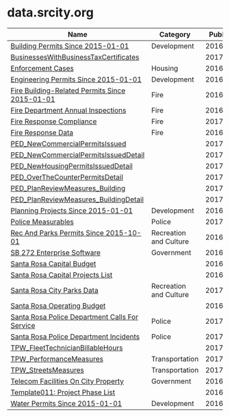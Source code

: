 # data.srcity.org

Name | Category | Published
---- | -------- | ---------
[Building Permits Since 2015-01-01](../datasets/fpj8-e7vu.md) | Development | 2016&#x2011;07&#x2011;13
[BusinessesWithBusinessTaxCertificates](../datasets/fzpk-irzm.md) |  | 2017&#x2011;01&#x2011;20
[Enforcement Cases](../datasets/vvka-2nem.md) | Housing | 2016&#x2011;02&#x2011;11
[Engineering Permits Since 2015-01-01](../datasets/nr7g-p4vi.md) | Development | 2016&#x2011;02&#x2011;11
[Fire Building-Related Permits Since 2015-01-01](../datasets/h553-bxek.md) | Fire | 2016&#x2011;02&#x2011;11
[Fire Department Annual Inspections](../datasets/cmjg-efs2.md) | Fire | 2016&#x2011;03&#x2011;02
[Fire Response Compliance](../datasets/q3vj-z25u.md) | Fire | 2017&#x2011;02&#x2011;01
[Fire Response Data](../datasets/xat7-6zyk.md) | Fire | 2016&#x2011;02&#x2011;18
[PED_NewCommercialPermitsIssued](../datasets/srxq-aiat.md) |  | 2017&#x2011;01&#x2011;23
[PED_NewCommercialPermitsIssuedDetail](../datasets/458t-fxud.md) |  | 2017&#x2011;01&#x2011;23
[PED_NewHousingPermitsIssuedDetail](../datasets/8qii-np8b.md) |  | 2017&#x2011;01&#x2011;20
[PED_OverTheCounterPermitsDetail](../datasets/n3pu-dgf8.md) |  | 2017&#x2011;01&#x2011;20
[PED_PlanReviewMeasures_Building](../datasets/ebe6-dvsr.md) |  | 2017&#x2011;01&#x2011;21
[PED_PlanReviewMeasures_BuildingDetail](../datasets/qxnn-4j28.md) |  | 2017&#x2011;01&#x2011;20
[Planning Projects Since 2015-01-01](../datasets/chwp-zf3z.md) | Development | 2016&#x2011;02&#x2011;11
[Police Measurables](../datasets/hjz8-wskg.md) | Police | 2017&#x2011;03&#x2011;14
[Rec And Parks Permits Since 2015-10-01](../datasets/6gga-8cka.md) | Recreation and Culture | 2016&#x2011;02&#x2011;11
[SB 272 Enterprise Software](../datasets/nrih-k5ag.md) | Government | 2016&#x2011;03&#x2011;14
[Santa Rosa Capital Budget](../datasets/k3ig-654k.md) |  | 2016&#x2011;07&#x2011;01
[Santa Rosa Capital Projects List](../datasets/dx5n-grh8.md) |  | 2016&#x2011;12&#x2011;14
[Santa Rosa City Parks Data](../datasets/svx9-57h9.md) | Recreation and Culture | 2017&#x2011;04&#x2011;18
[Santa Rosa Operating Budget](../datasets/bkqu-32cr.md) |  | 2016&#x2011;07&#x2011;01
[Santa Rosa Police Department Calls For Service](../datasets/vagc-esxy.md) | Police | 2017&#x2011;04&#x2011;04
[Santa Rosa Police Department Incidents](../datasets/2z9e-u7ky.md) | Police | 2017&#x2011;03&#x2011;09
[TPW_FleetTechnicianBillableHours](../datasets/dyvq-j7gn.md) |  | 2017&#x2011;02&#x2011;06
[TPW_PerformanceMeasures](../datasets/jwpb-rhnm.md) | Transportation | 2017&#x2011;02&#x2011;03
[TPW_StreetsMeasures](../datasets/3tjm-zqnz.md) | Transportation | 2017&#x2011;02&#x2011;08
[Telecom Facilities On City Property](../datasets/dzi4-zhke.md) | Government | 2016&#x2011;05&#x2011;11
[Template011: Project Phase List](../datasets/dmhd-88xr.md) |  | 2016&#x2011;07&#x2011;01
[Water Permits Since 2015-01-01](../datasets/aerr-uvjy.md) | Development | 2016&#x2011;02&#x2011;11

